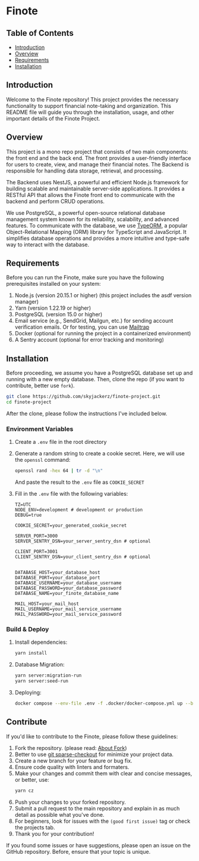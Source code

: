# Finote

## Table of Contents

- [Introduction](#introduction)
- [Overview](#overview)
- [Requirements](#requirements)
- [Installation](#installation)

## Introduction

Welcome to the Finote repository! This project provides the necessary functionality to support financial note-taking and organization. This README file will guide you through the installation, usage, and other important details of the Finote Project.

## Overview

This project is a mono repo project that consists of two main components: the front end and the back end. The front provides a user-friendly interface for users to create, view, and manage their financial notes. The Backend is responsible for handling data storage, retrieval, and processing.

The Backend uses NestJS, a powerful and efficient Node.js framework for building scalable and maintainable server-side applications. It provides a RESTful API that allows the Finote front end to communicate with the backend and perform CRUD operations.

We use PostgreSQL, a powerful open-source relational database management system known for its reliability, scalability, and advanced features. To communicate with the database, we use [TypeORM](https://typeorm.io/data-source#what-is-datasource), a popular Object-Relational Mapping (ORM) library for TypeScript and JavaScript. It simplifies database operations and provides a more intuitive and type-safe way to interact with the database.

## Requirements

Before you can run the Finote, make sure you have the following prerequisites installed on your system:

1. Node.js (version 20.15.1 or higher) (this project includes the asdf version manager)
2. Yarn (version 1.22.19 or higher)
3. PostgreSQL (version 15.0 or higher)
4. Email service (e.g., SendGrid, Mailgun, etc.) for sending account verification emails. Or for testing, you can use [Mailtrap](https://mailtrap.io/)
5. Docker (optional for running the project in a containerized environment)
6. A Sentry account (optional for error tracking and monitoring)

## Installation

Before proceeding, we assume you have a PostgreSQL database set up and running with a new empty database. Then, clone the repo (if you want to contribute, better use `fork`).

```bash
git clone https://github.com/skyjackerz/finote-project.git
cd finote-project
```

After the clone, please follow the instructions I've included below.

### Environment Variables

1. Create a `.env` file in the root directory
2. Generate a random string to create a cookie secret. Here, we will use the `openssl` command:

   ```bash
   openssl rand -hex 64 | tr -d "\n"
   ```

   And paste the result to the `.env` file as `COOKIE_SECRET`

3. Fill in the `.env` file with the following variables:

   ```env
   TZ=UTC
   NODE_ENV=development # development or production
   DEBUG=true

   COOKIE_SECRET=your_generated_cookie_secret

   SERVER_PORT=3000
   SERVER_SENTRY_DSN=your_server_sentry_dsn # optional

   CLIENT_PORT=3001
   CLIENT_SENTRY_DSN=your_client_sentry_dsn # optional


   DATABASE_HOST=your_database_host
   DATABASE_PORT=your_database_port
   DATABASE_USERNAME=your_database_username
   DATABASE_PASSWORD=your_database_password
   DATABASE_NAME=your_finote_database_name

   MAIL_HOST=your_mail_host
   MAIL_USERNAME=your_mail_service_username
   MAIL_PASSWORD=your_mail_service_password
   ```

### Build & Deploy

1. Install dependencies:

   ```bash
   yarn install
   ```

2. Database Migration:

   ```bash
   yarn server:migration-run
   yarn server:seed-run
   ```

3. Deploying:
   ```bash
   docker compose --env-file .env -f .docker/docker-compose.yml up --build -d
   ```

## Contribute

If you'd like to contribute to the Finote, please follow these guidelines:

1. Fork the repository. (please read: [About Fork](https://docs.github.com/en/pull-requests/collaborating-with-pull-requests/working-with-forks/about-forks))
2. Better to use [git sparse-checkout](https://git-scm.com/docs/sparse-checkout) for minimize your project data.
3. Create a new branch for your feature or bug fix.
4. Ensure code quality with linters and formaters.
5. Make your changes and commit them with clear and concise messages, or better, use:
   ```bash
   yarn cz
   ```
6. Push your changes to your forked repository.
7. Submit a pull request to the main repository and explain in as much detail as possible what you've done.
8. For beginners, look for issues with the `(good first issue)` tag or check the projects tab.
9. Thank you for your contribution!

If you found some issues or have suggestions, please open an issue on the GitHub repository. Before, ensure that your topic is unique.
